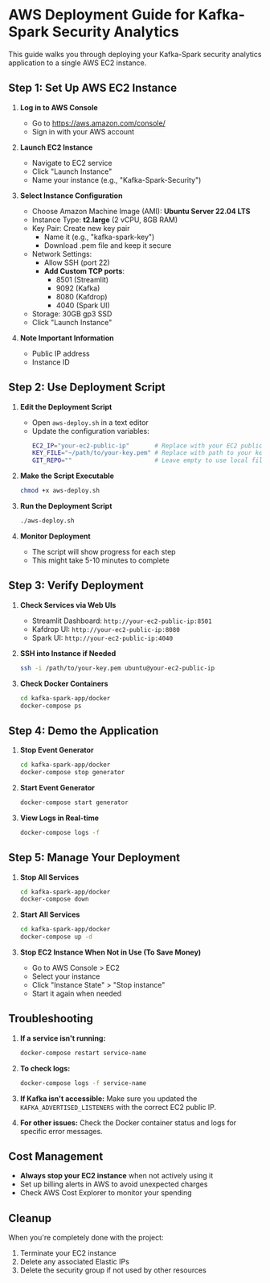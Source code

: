 # AWS Deployment Guide for Kafka-Spark Security Analytics

This guide walks you through deploying your Kafka-Spark security analytics application to a single AWS EC2 instance.

## Step 1: Set Up AWS EC2 Instance

1. **Log in to AWS Console**
   - Go to https://aws.amazon.com/console/
   - Sign in with your AWS account

2. **Launch EC2 Instance**
   - Navigate to EC2 service
   - Click "Launch Instance"
   - Name your instance (e.g., "Kafka-Spark-Security")

3. **Select Instance Configuration**
   - Choose Amazon Machine Image (AMI): **Ubuntu Server 22.04 LTS**
   - Instance Type: **t2.large** (2 vCPU, 8GB RAM)
   - Key Pair: Create new key pair
     - Name it (e.g., "kafka-spark-key")
     - Download .pem file and keep it secure
   - Network Settings:
     - Allow SSH (port 22)
     - **Add Custom TCP ports**:
       - 8501 (Streamlit)
       - 9092 (Kafka)
       - 8080 (Kafdrop)
       - 4040 (Spark UI)
   - Storage: 30GB gp3 SSD
   - Click "Launch Instance"

4. **Note Important Information**
   - Public IP address
   - Instance ID

## Step 2: Use Deployment Script

1. **Edit the Deployment Script**
   - Open `aws-deploy.sh` in a text editor
   - Update the configuration variables:
     ```bash
     EC2_IP="your-ec2-public-ip"       # Replace with your EC2 public IP
     KEY_FILE="~/path/to/your-key.pem" # Replace with path to your key file
     GIT_REPO=""                       # Leave empty to use local files
     ```

2. **Make the Script Executable**
   ```bash
   chmod +x aws-deploy.sh
   ```

3. **Run the Deployment Script**
   ```bash
   ./aws-deploy.sh
   ```

4. **Monitor Deployment**
   - The script will show progress for each step
   - This might take 5-10 minutes to complete

## Step 3: Verify Deployment

1. **Check Services via Web UIs**
   - Streamlit Dashboard: `http://your-ec2-public-ip:8501`
   - Kafdrop UI: `http://your-ec2-public-ip:8080`
   - Spark UI: `http://your-ec2-public-ip:4040`

2. **SSH into Instance if Needed**
   ```bash
   ssh -i /path/to/your-key.pem ubuntu@your-ec2-public-ip
   ```

3. **Check Docker Containers**
   ```bash
   cd kafka-spark-app/docker
   docker-compose ps
   ```

## Step 4: Demo the Application

1. **Stop Event Generator**
   ```bash
   cd kafka-spark-app/docker
   docker-compose stop generator
   ```

2. **Start Event Generator**
   ```bash
   docker-compose start generator
   ```

3. **View Logs in Real-time**
   ```bash
   docker-compose logs -f
   ```

## Step 5: Manage Your Deployment

1. **Stop All Services**
   ```bash
   cd kafka-spark-app/docker
   docker-compose down
   ```

2. **Start All Services**
   ```bash
   cd kafka-spark-app/docker
   docker-compose up -d
   ```

3. **Stop EC2 Instance When Not in Use (To Save Money)**
   - Go to AWS Console > EC2
   - Select your instance
   - Click "Instance State" > "Stop instance"
   - Start it again when needed

## Troubleshooting

1. **If a service isn't running:**
   ```bash
   docker-compose restart service-name
   ```

2. **To check logs:**
   ```bash
   docker-compose logs -f service-name
   ```

3. **If Kafka isn't accessible:**
   Make sure you updated the `KAFKA_ADVERTISED_LISTENERS` with the correct EC2 public IP.

4. **For other issues:**
   Check the Docker container status and logs for specific error messages.

## Cost Management

- **Always stop your EC2 instance** when not actively using it
- Set up billing alerts in AWS to avoid unexpected charges
- Check AWS Cost Explorer to monitor your spending

## Cleanup

When you're completely done with the project:
1. Terminate your EC2 instance
2. Delete any associated Elastic IPs
3. Delete the security group if not used by other resources 